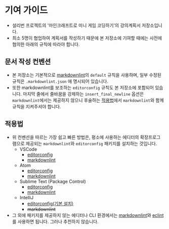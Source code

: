 # 기여 가이드

* 설리번 프로젝트의 '마인크래프트로 미니 게임 코딩하기'의 강의계획서 저장소입니다.
* 최소 5명이 협업하여 계획서를 작성하기 때문에 본 저장소에 기여할 때에는 사전에 협의한 아래의 규칙에 따라야 합니다.

## 문서 작성 컨벤션

* 본 저장소는 기본적으로  [markdownlint](https://github.com/markdownlint/markdownlint)의
  `default` 규칙을 사용하며, 일부 수정된 규칙은 `.markdownlint.json` 에 명시되어 있습니다.
* 또한 markdownlint를 보조하는 `editorconfig` 규칙도 본 저장소에 포함되어 있습니다.
  마지막 줄에서 줄바꿈을 강제하는 `insert_final_newline` 옵션은 `markdownlint`에서는 제공하지 않으니
  후술하는 [적용법](#적용법)에서 `markdownlint`와 함께 규칙을 지켜주셔야 합니다.

## 적용법

* 위 컨벤션을 따르는 가장 쉽고 빠른 방법은, 평소에 사용하는 에디터의 확장프로그램으로 제공되는
  `markdownlint`와 `editorconfig` 패키지를 설치하는 것입니다.
    * VSCode
        * [editorconfig](https://marketplace.visualstudio.com/items?itemName=EditorConfig.EditorConfig)
        * [markdownlint](https://marketplace.visualstudio.com/items?itemName=DavidAnson.vscode-markdownlint)
    * Atom
        * [editorconfig](https://atom.io/packages/editorconfig)
        * [markdownlint](https://atom.io/packages/linter-markdownlint)
    * Sublime Text (Package Control)
        * [editorconfig](https://packagecontrol.io/packages/EditorConfig)
        * [markdownlint](https://packagecontrol.io/packages/SublimeLinter-contrib-markdownlint)
    * IntelliJ
        * [editorconfig(기본 설치)](https://plugins.jetbrains.com/plugin/7294-editorconfig)
        * ~~markdownlint~~
* 그 외에 패키지를 제공하지 않는 에디터나 CLI 환경에서는 [markdownlint](https://github.com/markdownlint/markdownlint/blob/master/README.md#installation)와
  [eclint](https://github.com/jedmao/eclint)를 사용하면 됩니다. 그러나 추천하지 않습니다.
